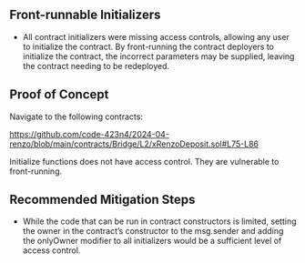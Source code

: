 ## Front-runnable Initializers

* All contract initializers were missing access controls, allowing any user to initialize the contract. By front-running the contract deployers to initialize the contract, the incorrect parameters may be supplied, leaving the contract needing to be redeployed.

## Proof of Concept

Navigate to the following contracts:

 https://github.com/code-423n4/2024-04-renzo/blob/main/contracts/Bridge/L2/xRenzoDeposit.sol#L75-L86

Initialize functions does not have access control. They are vulnerable to front-running.

## Recommended Mitigation Steps

* While the code that can be run in contract constructors is limited, setting the owner in the contract’s constructor to the msg.sender and adding the onlyOwner modifier to all initializers would be a sufficient level of access control.